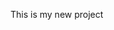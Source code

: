 <!DOCTYPE html>
<html>
  <head>
  <title>Hello World</title>
  </head>
  <p>This is my new project</p>
</html>

